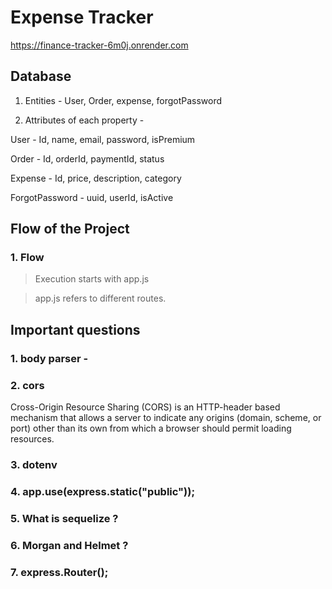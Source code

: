 # Expense Tracker 

https://finance-tracker-6m0j.onrender.com

## Database 

1. Entities - User, Order, expense, forgotPassword

2. Attributes of each property - 

User - Id, name, email, password, isPremium

Order - Id, orderId, paymentId, status

Expense - Id, price, description, category

ForgotPassword - uuid, userId, isActive


## Flow of the Project 

### 1. Flow

> Execution starts with app.js

> app.js refers to different routes.


## Important questions

### 1. body parser -
 

### 2. cors
Cross-Origin Resource Sharing (CORS) is an HTTP-header based mechanism that allows a server to indicate any origins (domain, scheme, or port) other than its own from which a browser should permit loading resources.

### 3. dotenv

### 4. app.use(express.static("public"));

### 5. What is sequelize ?

### 6. Morgan and Helmet ?

### 7. express.Router();